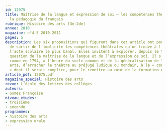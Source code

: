```yaml
---
id: 12075
title: Maîtrise de la langue et expression de soi – les compétences théâtrales dans
  la pédagogie du français 
rubrique: Histoire des arts [3e-2de]
annee: 2010
magazine: n°4-5 2010-2011
pages: 5
description: Les six propositions qui figurent dans cet article ont pour objectif
  de sortir de l’implicite les compétences théâtrales qu’on trouve à l’œuvre dans
  l’acte scolaire le plus banal. Elles invitent à explorer, depuis le théâtre, la
  question de la maîtrise de la langue et de l’expression de soi. Il s’agit, en 2011
  comme en 1794, à l’heure du socle commun et de la généralisation de l’histoire des
  arts, d’arracher le théâtre au préjugé ludique ou mondain, à la « connivence culturelle
  » dont il serait complice, pour le remettre au cœur de la formation de l’homme.
article_pdf: 12075.pdf
magazine_special: Histoire des arts
revue: L’école des lettres des collèges
auteurs:
- Gomez Françoise
niveau_etudes:
- troisième
- seconde
programmes:
- histoire des arts
- expression orale
---
```

